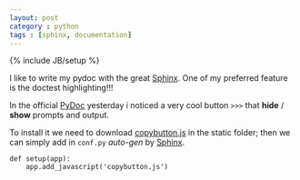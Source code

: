 ```yaml
---
layout: post
category : python
tags : [sphinx, documentation]
---
```

{% include JB/setup %}

I like to write my pydoc with the great [Sphinx]. One of my preferred feature is the doctest highlighting!!!

In the official [PyDoc] yesterday i noticed a very cool button `>>>` that __hide__ / __show__ prompts and output.

To install it we need to download [copybutton.js] in the static folder; then we can simply add in `conf.py` _auto-gen_ by [Sphinx].

    def setup(app):
        app.add_javascript('copybutton.js')

[Sphinx]: http://sphinx.pocoo.org/
[PyDoc]: http://docs.python.org/
[copybutton.js]: http://docs.python.org/_static/copybutton.js
